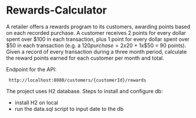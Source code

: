 # Rewards-Calculator

A retailer offers a rewards program to its customers, awarding points based on each recorded purchase.   A customer receives 2 points for every dollar spent over $100 in each transaction, plus 1 point for every dollar spent over $50 in each transaction (e.g. a $120 purchase = 2x$20 + 1x$50 = 90 points).   Given a record of every transaction during a three month period, calculate the reward points earned for each customer per month and total. 

Endpoint for the API:
```
 http://localhost:8080/customers/{customerId}/rewards
```

The project uses H2 database. Steps to install and configure db:
- install H2 on local
- run the data.sql script to input date to the db
